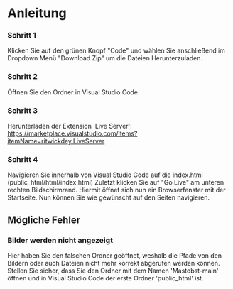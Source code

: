 # Anleitung #

### Schritt 1 ###
  Klicken Sie auf den grünen Knopf "Code" und wählen Sie anschließend im Dropdown Menü "Download Zip" um die Dateien Herunterzuladen.

### Schritt 2 ###
  Öffnen Sie den Ordner in Visual Studio Code.

### Schritt 3 ###
  Herunterladen der Extension 'Live Server': 
  https://marketplace.visualstudio.com/items?itemName=ritwickdey.LiveServer

### Schritt 4 ###
  Navigieren Sie innerhalb von Visual Studio Code auf die index.html (public_html/html/index.html)
  Zuletzt klicken Sie auf "Go Live" am unteren rechten Bildschirmrand.
  Hiermit öffnet sich nun ein Browserfenster mit der Startseite. Nun können Sie wie gewünscht auf den Seiten navigieren.


## Mögliche Fehler ##
  ### Bilder werden nicht angezeigt ###
  Hier haben Sie den falschen Ordner geöffnet, weshalb die Pfade von den Bildern oder auch Dateien nicht mehr korrekt abgerufen werden können.
  Stellen Sie sicher, dass Sie den Ordner mit dem Namen 'Mastobst-main' öffnen und in Visual Studio Code der erste Ordner 'public_html' ist.
